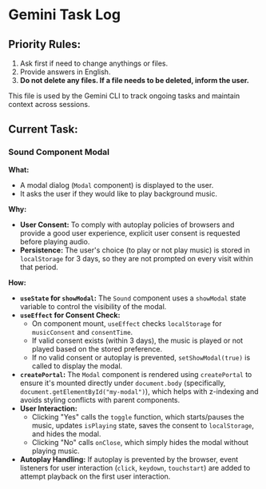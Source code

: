 # Gemini Task Log

## Priority Rules:

1.  Ask first if need to change anythings or files.
2.  Provide answers in English.
3.  **Do not delete any files. If a file needs to be deleted, inform the user.**

This file is used by the Gemini CLI to track ongoing tasks and maintain context across sessions.

## Current Task:

### Sound Component Modal

**What:**

- A modal dialog (`Modal` component) is displayed to the user.
- It asks the user if they would like to play background music.

**Why:**

- **User Consent:** To comply with autoplay policies of browsers and provide a good user experience, explicit user consent is requested before playing audio.
- **Persistence:** The user's choice (to play or not play music) is stored in `localStorage` for 3 days, so they are not prompted on every visit within that period.

**How:**

- **`useState` for `showModal`:** The `Sound` component uses a `showModal` state variable to control the visibility of the modal.
- **`useEffect` for Consent Check:**
  - On component mount, `useEffect` checks `localStorage` for `musicConsent` and `consentTime`.
  - If valid consent exists (within 3 days), the music is played or not played based on the stored preference.
  - If no valid consent or autoplay is prevented, `setShowModal(true)` is called to display the modal.
- **`createPortal`:** The `Modal` component is rendered using `createPortal` to ensure it's mounted directly under `document.body` (specifically, `document.getElementById("my-modal")`), which helps with z-indexing and avoids styling conflicts with parent components.
- **User Interaction:**
  - Clicking "Yes" calls the `toggle` function, which starts/pauses the music, updates `isPlaying` state, saves the consent to `localStorage`, and hides the modal.
  - Clicking "No" calls `onClose`, which simply hides the modal without playing music.
- **Autoplay Handling:** If autoplay is prevented by the browser, event listeners for user interaction (`click`, `keydown`, `touchstart`) are added to attempt playback on the first user interaction.
